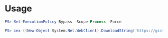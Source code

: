 # Usage

```powershell
PS> Set-ExecutionPolicy Bypass -Scope Process -Force
```

```powershell
PS> iex ((New-Object System.Net.WebClient).DownloadString('https://gist.githubusercontent.com/vit0r/1cf4fe1c0b5c733c73f02933ca7cd88b/raw/59e1da080ed1ecd2f056d7b6760f57f6f0e5e34e/dev-machine.ps1'))

```
